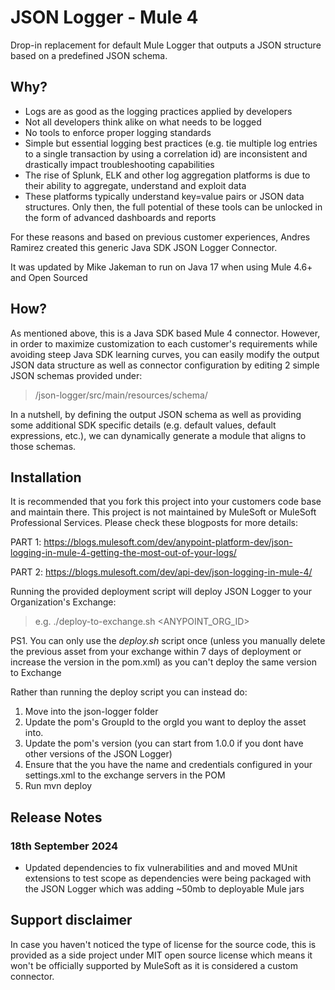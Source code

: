 # JSON Logger - Mule 4

Drop-in replacement for default Mule Logger that outputs a JSON structure based on a predefined JSON schema.

## Why?

- Logs are as good as the logging practices applied by developers
- Not all developers think alike on what needs to be logged
- No tools to enforce proper logging standards
- Simple but essential logging best practices (e.g. tie multiple log entries to a single transaction by using a correlation id) are inconsistent and drastically impact troubleshooting capabilities
- The rise of Splunk, ELK and other log aggregation platforms is due to their ability to aggregate, understand and exploit data
- These platforms typically understand key=value pairs or JSON data structures. Only then, the full potential of these tools can be unlocked in the form of advanced dashboards and reports

For these reasons and based on previous customer experiences, Andres Ramirez created this generic Java SDK JSON Logger Connector.

It was updated by Mike Jakeman to run on Java 17 when using Mule 4.6+ and Open Sourced

## How?

As mentioned above, this is a Java SDK based Mule 4 connector. However, in order to maximize customization to each customer's requirements while avoiding steep Java SDK learning curves, you can easily modify the output JSON data structure as well as connector configuration by editing 2 simple JSON schemas provided under:
>/json-logger/src/main/resources/schema/

In a nutshell, by defining the output JSON schema as well as providing some additional SDK specific details (e.g. default values, default expressions, etc.), we can dynamically generate a module that aligns to those schemas.

## Installation

It is recommended that you fork this project into your customers code base and maintain there. This project is not maintained by MuleSoft or MuleSoft Professional Services. Please check these blogposts for more details:

PART 1: https://blogs.mulesoft.com/dev/anypoint-platform-dev/json-logging-in-mule-4-getting-the-most-out-of-your-logs/

PART 2: https://blogs.mulesoft.com/dev/api-dev/json-logging-in-mule-4/

Running the provided deployment script will deploy JSON Logger to your Organization's Exchange:
>e.g. ./deploy-to-exchange.sh <ANYPOINT_ORG_ID>

PS1. You can only use the _deploy.sh_ script once (unless you manually delete the previous asset from your exchange within 7 days of deployment or increase the version in the pom.xml) as you can't deploy the same version to Exchange

Rather than running the deploy script you can instead do:

1. Move into the json-logger folder
2. Update the pom's GroupId to the orgId you want to deploy the asset into.
3. Update the pom's version (you can start from 1.0.0 if you dont have other versions of the JSON Logger)
4. Ensure that the you have the name and credentials configured in your settings.xml to the exchange servers in the POM
5. Run mvn deploy

## Release Notes

### 18th September 2024

* Updated dependencies to fix vulnerabilities and and moved MUnit extensions to test scope as dependencies were being packaged with the JSON Logger which was adding ~50mb to deployable Mule jars

## Support disclaimer

In case you haven't noticed the type of license for the source code, this is provided as a side project under MIT open source license which means it won't be officially supported by MuleSoft as it is considered a custom connector.
